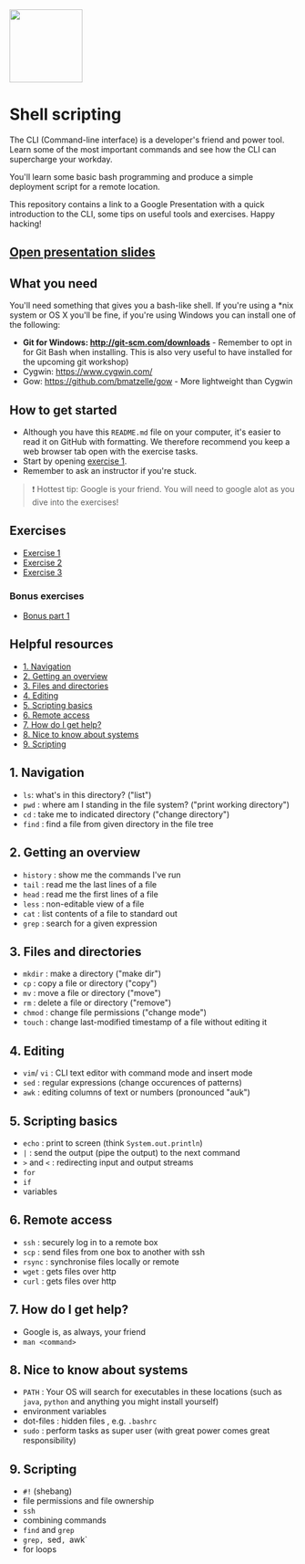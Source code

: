 <img src="http://haacked.com/images/icons/Shell.ico" width="128" />


# Shell scripting

The CLI (Command-line interface) is a developer's friend and power tool. Learn some of the most
important commands and see how the CLI can supercharge your workday.

You'll learn some basic bash programming and produce a simple deployment script for a remote location.

This repository contains a link to a Google Presentation with a quick introduction to the CLI,
some tips on useful tools and exercises. Happy hacking!

## [Open presentation slides](https://docs.google.com/presentation/d/1-J1szF12Py9PSUclbSN95yceq0dwEsRsApyhIud_pG4/edit#slide=id.g16f2963420_3_5)

## What you need

You'll need something that gives you a bash-like shell. If you're using a *nix system or OS X you'll be fine, if you're using Windows you can install one of the following:
* __Git for Windows: http://git-scm.com/downloads__ - Remember to opt in for Git Bash when installing. This is also very useful to have installed for the upcoming git workshop)
* Cygwin: https://www.cygwin.com/
* Gow: https://github.com/bmatzelle/gow - More lightweight than Cygwin

## How to get started

* Although you have this `README.md` file on your computer, it's easier to read it on GitHub with formatting. We therefore recommend you keep a web browser tab open with the exercise tasks.
* Start by opening [exercise 1](./exercises/exercise-1.md/).
* Remember to ask an instructor if you're stuck.

> :exclamation: Hottest tip: Google is your friend. You will need to google alot as you dive into the exercises! 


## Exercises

- [Exercise 1](./exercises/exercise-1.md/)
- [Exercise 2](./exercises/exercise-2.md/)
- [Exercise 3](./exercises/exercise-3.md/)

### Bonus exercises

- [Bonus part 1](./exercises/bonus-1.md)

## Helpful resources

- [1. Navigation](#1-navigation)
- [2. Getting an overview](#2-getting-an-overview)
- [3. Files and directories](#3-files-and-directories)
- [4. Editing](#4-editing)
- [5. Scripting basics](#5-scripting-basics)
- [6. Remote access](#6-remote-access)
- [7. How do I get help?](#7-how-do-i-get-help)
- [8. Nice to know about systems](#8-nice-to-know-about-systems)
- [9. Scripting](#9-scripting)

## 1. Navigation
- `ls`: what's in this directory? ("list")
- `pwd` : where am I standing in the file system? ("print working directory")
- `cd` : take me to indicated directory ("change directory")
- `find` : find a file from given directory in the file tree 

## 2. Getting an overview
- `history` : show me the commands I've run
- `tail`  : read me the last lines of a file 
- `head` : read me the first lines of a file 
- `less` : non-editable view of a file 
- `cat` : list contents of a file to standard out 
- `grep` : search for a given expression

## 3. Files and directories
- `mkdir` : make a directory ("make dir")
- `cp` : copy a file or directory ("copy")
- `mv` : move a file or directory ("move")
- `rm` : delete a file or directory ("remove")
- `chmod` : change file permissions ("change mode")
- `touch` : change last-modified timestamp of a file without editing it

## 4. Editing
- `vim`/ `vi` : CLI text editor with command mode and insert mode
- `sed` : regular expressions (change occurences of patterns)
- `awk` : editing columns of text or numbers (pronounced "auk")

## 5. Scripting basics
- `echo` : print to screen (think `System.out.println`)
- `|` : send the output (pipe the output) to the next command
- `>` and `<` : redirecting input and output streams
- `for` 
- `if`
- variables

## 6. Remote access
- `ssh` : securely log in to a remote box
- `scp` : send files from one box to another with ssh 
- `rsync` : synchronise files locally or remote
- `wget` : gets files over http
- `curl` : gets files over http 

## 7. How do I get help? 
- Google is, as always, your friend
- `man <command>` 

## 8. Nice to know about systems
- `PATH` : Your OS will search for executables in these locations (such as `java`, `python` and anything you might install yourself)
- environment variables
- dot-files : hidden files , e.g. `.bashrc`
- `sudo` : perform tasks as super user (with great power comes great responsibility)

## 9. Scripting
- `#!` (shebang)
- file permissions and file ownership
- `ssh`
- combining commands
- `find` and `grep` 
- `grep, `sed`, `awk`
- for loops

